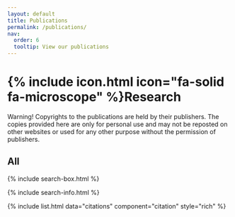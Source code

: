 ```yaml
---
layout: default
title: Publications
permalink: /publications/
nav:
  order: 6
  tooltip: View our publications
---
```


# {% include icon.html icon="fa-solid fa-microscope" %}Research

Warning! Copyrights to the publications are held by their publishers. The copies provided here are only for personal use and may not be reposted on other websites or used for any other purpose without the permission of publishers.

## All

{% include search-box.html %}

{% include search-info.html %}

{% include list.html data="citations" component="citation" style="rich" %}
